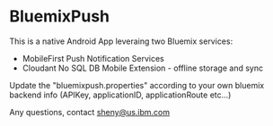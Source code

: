# BluemixPush

This is a native Android App leveraing two Bluemix services: 
 - MobileFirst Push Notification Services
 - Cloudant No SQL DB Mobile Extension - offline storage and sync 
 
Update the "bluemixpush.properties" according to your own bluemix backend info (APIKey, applicationID, applicationRoute etc...) 

Any questions, contact sheny@us.ibm.com
